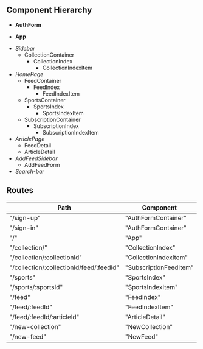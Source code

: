 
## Component Hierarchy

+ **AuthForm**

+ **App**
- *Sidebar*
  * CollectionContainer
    * CollectionIndex
      * CollectionIndexItem
- *HomePage*
  * FeedContainer
    * FeedIndex
      * FeedIndexItem
  * SportsContainer
    * SportsIndex
      * SportsIndexItem
  * SubscriptionContainer
    * SubscriptionIndex
      * SubscriptionIndexItem
- *ArticlePage*
  * FeedDetail
  * ArticleDetail
- *AddFeedSidebar*
  * AddFeedForm
- *Search-bar*

## Routes

|Path   | Component   |
|-------|-------------|
| "/sign-up" | "AuthFormContainer" |
| "/sign-in" | "AuthFormContainer" |
| "/" | "App" |
| "/collection/" | "CollectionIndex" |
| "/collection/:collectionId" | "CollectionIndexItem" |
| "/collection/:collectionId/feed/:feedId" | "SubscriptionFeedItem" |
| "/sports" | "SportsIndex" |
| "/sports/:sportsId" | "SportsIndexItem" |
| "/feed" | "FeedIndex" |
| "/feed/:feedId" | "FeedIndexItem" |
| "/feed/:feedId/:articleId" | "ArticleDetail" |
| "/new-collection" | "NewCollection" |
| "/new-feed" | "NewFeed" |
